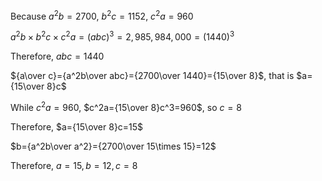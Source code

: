 Because $a^2b=2700$, $b^2c=1152$, $c^2a=960$

$a^2b \times b^2c\times c^2a=(abc)^3=2,985,984,000=(1440)^3$

Therefore, $abc=1440$

${a\over c}={a^2b\over abc}={2700\over 1440}={15\over 8}$, that is $a={15\over 8}c$

While $c^2a=960$, $c^2a={15\over 8}c^3=960$, so $c=8$

Therefore, $a={15\over 8}c=15$

$b={a^2b\over a^2}={2700\over 15\times 15}=12$

Therefore, $a=15, b=12, c=8$

